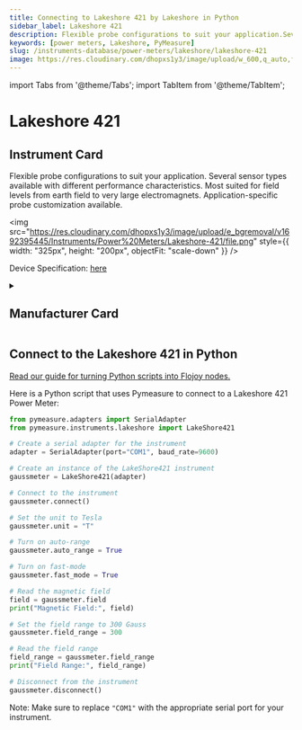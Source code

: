 ```yaml
---
title: Connecting to Lakeshore 421 by Lakeshore in Python
sidebar_label: Lakeshore 421
description: Flexible probe configurations to suit your application.Several sensor types available with different performance characteristics.Most suited for field levels from earth field to very large electromagnets.Application-specific probe customization available.
keywords: [power meters, Lakeshore, PyMeasure]
slug: /instruments-database/power-meters/lakeshore/lakeshore-421
image: https://res.cloudinary.com/dhopxs1y3/image/upload/w_600,q_auto,f_auto/e_bgremoval/v1692395445/Instruments/Power%20Meters/Lakeshore-421/file.jpg
---
```


import Tabs from '@theme/Tabs';
import TabItem from '@theme/TabItem';

# Lakeshore 421

## Instrument Card

<div className="flex">

<div>

Flexible probe configurations to suit your application.
Several sensor types available with different performance characteristics.
Most suited for field levels from earth field to very large electromagnets.
Application-specific probe customization available.

</div>

<img src="https://res.cloudinary.com/dhopxs1y3/image/upload/e_bgremoval/v1692395445/Instruments/Power%20Meters/Lakeshore-421/file.png" style={{ width: "325px", height: "200px", objectFit: "scale-down" }} />

</div>

<div className="flex text-center">

<p>Device Specification: <a target="\_blank" href="https://www.lakeshore.com/docs/default-source/product-downloads/421_manual.pdf?sfvrsn=df2b523_1">here</a></p>

</div>

<details style={{ marginTop: "15px"}}>
<summary><h2>Manufacturer Card</h2></summary>

<img src="https://res.cloudinary.com/dhopxs1y3/image/upload/v1692813206/Instruments/Vendor%20Logos/Lakeshore_Cryotronics.png" style={{ width: "100%", height: "170px",objectFit: "scale-down" }} />

Supporting advanced scientific research, Lake Shore is a leading global innovator in measurement and control solutions.

<ul>
  <li>Headquarters: Westerville, Ohio, USA</li>
  <li>Yearly Revenue (millions, USD): 21.4</li>
  <li>Vendor Website: <a href="https://www.lakeshore.com/home">here</a></li>
</ul>
</details>

## Connect to the Lakeshore 421 in Python

[Read our guide for turning Python scripts into Flojoy nodes.](https://docs.flojoy.ai/custom-nodes/creating-custom-node/)
<Tabs>
<TabItem value="PyMeasure" label="PyMeasure">

Here is a Python script that uses Pymeasure to connect to a Lakeshore 421 Power Meter:

```python
from pymeasure.adapters import SerialAdapter
from pymeasure.instruments.lakeshore import LakeShore421

# Create a serial adapter for the instrument
adapter = SerialAdapter(port="COM1", baud_rate=9600)

# Create an instance of the LakeShore421 instrument
gaussmeter = LakeShore421(adapter)

# Connect to the instrument
gaussmeter.connect()

# Set the unit to Tesla
gaussmeter.unit = "T"

# Turn on auto-range
gaussmeter.auto_range = True

# Turn on fast-mode
gaussmeter.fast_mode = True

# Read the magnetic field
field = gaussmeter.field
print("Magnetic Field:", field)

# Set the field range to 300 Gauss
gaussmeter.field_range = 300

# Read the field range
field_range = gaussmeter.field_range
print("Field Range:", field_range)

# Disconnect from the instrument
gaussmeter.disconnect()
```

Note: Make sure to replace `"COM1"` with the appropriate serial port for your instrument.

</TabItem>
</Tabs>